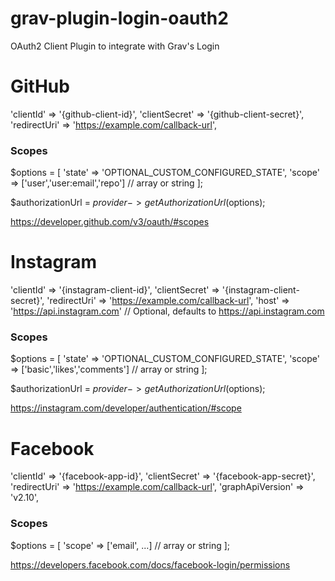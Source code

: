 # grav-plugin-login-oauth2
OAuth2 Client Plugin to integrate with Grav's Login

# GitHub
'clientId'          => '{github-client-id}',
'clientSecret'      => '{github-client-secret}',
'redirectUri'       => 'https://example.com/callback-url',

### Scopes
$options = [
    'state' => 'OPTIONAL_CUSTOM_CONFIGURED_STATE',
    'scope' => ['user','user:email','repo'] // array or string
];

$authorizationUrl = $provider->getAuthorizationUrl($options);

https://developer.github.com/v3/oauth/#scopes


# Instagram
'clientId'          => '{instagram-client-id}',
'clientSecret'      => '{instagram-client-secret}',
'redirectUri'       => 'https://example.com/callback-url',
'host'              => 'https://api.instagram.com' // Optional, defaults to https://api.instagram.com

### Scopes
$options = [
    'state' => 'OPTIONAL_CUSTOM_CONFIGURED_STATE',
    'scope' => ['basic','likes','comments'] // array or string
];

$authorizationUrl = $provider->getAuthorizationUrl($options);

https://instagram.com/developer/authentication/#scope


# Facebook
'clientId'          => '{facebook-app-id}',
'clientSecret'      => '{facebook-app-secret}',
'redirectUri'       => 'https://example.com/callback-url',
'graphApiVersion'   => 'v2.10',

### Scopes

$options = [
    'scope' => ['email', ...] // array or string
];

https://developers.facebook.com/docs/facebook-login/permissions